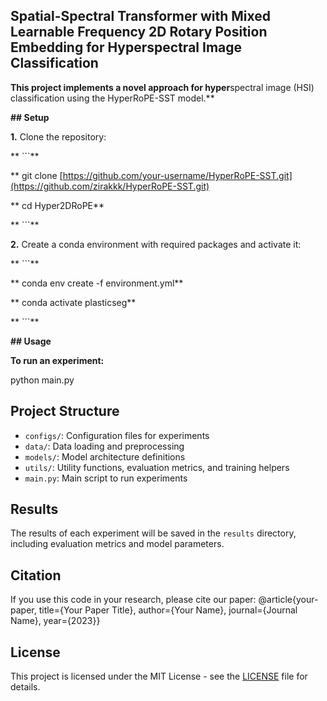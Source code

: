## **Spatial-Spectral Transformer with Mixed Learnable Frequency 2D Rotary Position Embedding for Hyperspectral Image Classification**

**This project implements a novel approach for hyper**spectral image (HSI) classification using the HyperRoPE-SST model.**

**## Setup**

**1.** Clone the repository:

**   ```**

**   git clone [https://github.com/your-username/HyperRoPE-SST.git](https://github.com/zirakkk/HyperRoPE-SST.git)

**   cd Hyper2DRoPE**

**   ```**

**2.** Create a conda environment with required packages and activate it:

**   ```**

**   conda env create -f environment.yml**

**   conda activate plasticseg**

**   ```**

**## Usage**

**To run an experiment:**

python main.py

## Project Structure

- `configs/`: Configuration files for experiments
- `data/`: Data loading and preprocessing
- `models/`: Model architecture definitions
- `utils/`: Utility functions, evaluation metrics, and training helpers
- `main.py`: Main script to run experiments

## Results

The results of each experiment will be saved in the `results` directory, including evaluation metrics and model parameters.

## Citation

If you use this code in your research, please cite our paper: @article{your-paper, title={Your Paper Title}, author={Your Name}, journal={Journal Name}, year={2023}}

## License

This project is licensed under the MIT License - see the [LICENSE](LICENSE) file for details.
